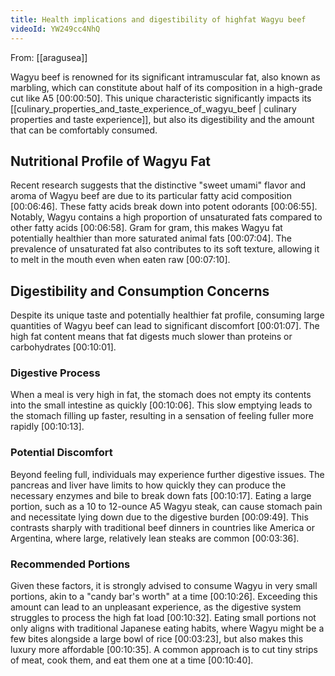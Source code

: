 ```yaml
---
title: Health implications and digestibility of highfat Wagyu beef
videoId: YW249cc4NhQ
---
```


From: [[aragusea]] <br/> 

Wagyu beef is renowned for its significant intramuscular fat, also known as marbling, which can constitute about half of its composition in a high-grade cut like A5 <a class="yt-timestamp" data-t="00:00:50">[00:00:50]</a>. This unique characteristic significantly impacts its [[culinary_properties_and_taste_experience_of_wagyu_beef | culinary properties and taste experience]], but also its digestibility and the amount that can be comfortably consumed.

## Nutritional Profile of Wagyu Fat

Recent research suggests that the distinctive "sweet umami" flavor and aroma of Wagyu beef are due to its particular fatty acid composition <a class="yt-timestamp" data-t="00:06:46">[00:06:46]</a>. These fatty acids break down into potent odorants <a class="yt-timestamp" data-t="00:06:55">[00:06:55]</a>. Notably, Wagyu contains a high proportion of unsaturated fats compared to other fatty acids <a class="yt-timestamp" data-t="00:06:58">[00:06:58]</a>. Gram for gram, this makes Wagyu fat potentially healthier than more saturated animal fats <a class="yt-timestamp" data-t="00:07:04">[00:07:04]</a>. The prevalence of unsaturated fat also contributes to its soft texture, allowing it to melt in the mouth even when eaten raw <a class="yt-timestamp" data-t="00:07:10">[00:07:10]</a>.

## Digestibility and Consumption Concerns

Despite its unique taste and potentially healthier fat profile, consuming large quantities of Wagyu beef can lead to significant discomfort <a class="yt-timestamp" data-t="00:01:07">[00:01:07]</a>. The high fat content means that fat digests much slower than proteins or carbohydrates <a class="yt-timestamp" data-t="00:10:01">[00:10:01]</a>.

### Digestive Process
When a meal is very high in fat, the stomach does not empty its contents into the small intestine as quickly <a class="yt-timestamp" data-t="00:10:06">[00:10:06]</a>. This slow emptying leads to the stomach filling up faster, resulting in a sensation of feeling fuller more rapidly <a class="yt-timestamp" data-t="00:10:13">[00:10:13]</a>.

### Potential Discomfort
Beyond feeling full, individuals may experience further digestive issues. The pancreas and liver have limits to how quickly they can produce the necessary enzymes and bile to break down fats <a class="yt-timestamp" data-t="00:10:17">[00:10:17]</a>. Eating a large portion, such as a 10 to 12-ounce A5 Wagyu steak, can cause stomach pain and necessitate lying down due to the digestive burden <a class="yt-timestamp" data-t="00:09:49">[00:09:49]</a>. This contrasts sharply with traditional beef dinners in countries like America or Argentina, where large, relatively lean steaks are common <a class="yt-timestamp" data-t="00:03:36">[00:03:36]</a>.

### Recommended Portions
Given these factors, it is strongly advised to consume Wagyu in very small portions, akin to a "candy bar's worth" at a time <a class="yt-timestamp" data-t="00:10:26">[00:10:26]</a>. Exceeding this amount can lead to an unpleasant experience, as the digestive system struggles to process the high fat load <a class="yt-timestamp" data-t="00:10:32">[00:10:32]</a>. Eating small portions not only aligns with traditional Japanese eating habits, where Wagyu might be a few bites alongside a large bowl of rice <a class="yt-timestamp" data-t="00:03:23">[00:03:23]</a>, but also makes this luxury more affordable <a class="yt-timestamp" data-t="00:10:35">[00:10:35]</a>. A common approach is to cut tiny strips of meat, cook them, and eat them one at a time <a class="yt-timestamp" data-t="00:10:40">[00:10:40]</a>.